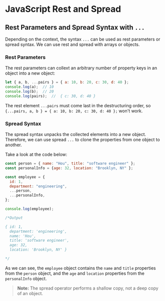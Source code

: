# JavaScript Rest and Spread

## Rest Parameters and Spread Syntax with `...`

Depending on the context, the syntax `...` can be used as rest parameters or spread syntax. We can use rest and spread with arrays or objects.

### Rest Parameters

The rest parameters can collext an arbitrary number of property keys in an object into a new object:

```js
let { a, b, ...pairs } = { a: 10, b: 20, c: 30, d: 40 };
console.log(a);  // 10
console.log(b);  // 20
console.log(pairs);  //  { c: 30, d: 40 }
```

The rest element `...pairs` must come last in the destructuring order, so `{...pairs, a, b } = { a: 10, b: 20, c: 30, d: 40 };` won't work.

### Spread Syntax

The spread syntax unpacks the collected elements into a new object. Therefore, we can use spread `...` to clone the properties from one object to another.

Take a look at the code below:

```js
const person = { name: "Hou", title: "software engineer" };
const personalInfo = {age: 32, location: "Brooklyn, NY" };

const employee = {
  id: 1,
  department: "engineering",
  ...person,
  ...personalInfo,
};

console.log(employee);

/*Output

{ id: 1,
  department: 'engineering',
  name: 'Hou',
  title: 'software engineer',
  age: 32,
  location: 'Brooklyn, NY' }

*/
```

As we can see, the `employee` object contains the `name` and `title` properties from the `person` object, and the `age` and `location` properties from the `personalInfo` object.

  > **Note:** The spread operator performs a shallow copy, not a deep copy of an object.
